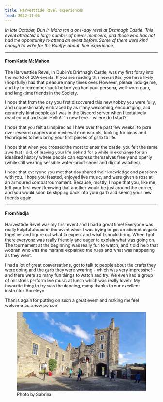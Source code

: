 ```yaml
---
title: Harvesttide Revel experiences
feed: 2022-11-06
---
```


_In late October, Dun in Mara ran a one-day revel at Drimnagh Castle.
This event attracted a large number of newer members, and those who
had not had the opportunity to attend an event before. Some of them
were kind enough to write for the Baelfyr about their experience._

---

#### From Katie McMahon

The Harvesttide Revel, in Dublin’s Drimnagh Castle, was my first foray into the world of SCA events. If you are reading this newsletter, you have likely (hopefully) had that pleasure many times over. However, please indulge me, and try to remember back before you had your persona, well-worn garb, and long-time friends in the Society.

I hope that from the day you first discovered this new hobby you were fully, and unquestionably embraced by as many welcoming, encouraging, and genuinely kind people as I was in the Discord server when I tentatively reached out and said ‘Hello! I’m new here… where do I start?’

I hope that you felt as inspired as I have over the past few weeks, to pore over research papers and medieval manuscripts, looking for ideas and techniques to help bring your first pieces of garb to life.

I hope that when you crossed the moat to enter the castle, you felt the same awe that I did, of leaving your life behind for a while in exchange for an idealized history where people can express themselves freely and openly (while still wearing sensible water-proof shoes and digital watches).

I hope that everyone you met that day shared their knowledge and passions with you. I hope you feasted, enjoyed live music, and were given a rose at an armoured combat tournament. Because, mostly, I hope that you, like me, left your first event knowing that another would be just around the corner, and you would soon be slipping back into your garb and seeing your new friends again.

---

#### From Nadja

Harvesttide Revel was my first event and I had a great time! Everyone was really helpful ahead of the event when I was trying to get an attempt at garb together and figure out what to expect and what I should bring. When I got there everyone was really friendly and eager to explain what was going on. The tournament at the beginning was really fun to watch, and it did help that Aodhan who was the marshal explained the rules and what was happening as they went.

I had a lot of great conversations, got to talk to people about the crafts they were doing and the garb they were wearing - which was very impressive! - and there were so many fun things to watch and try. We even had a group of minstrels perform live music at lunch which was really lovely! My favourite thing to try was the dancing, many thanks to our excellent instructor Anneleyn.

Thanks again for putting on such a great event and making me feel welcome as a new person!

<figure class="figure">
    <img src="/baelfyr/2022-11/harvesttide.jpg"
        class="figure-img rounded"
        alt="The courtyard at Drimnagh Castle">
    <figcaption class="figure-caption text-center">Photo by Sabrina</figcaption>
</figure>
